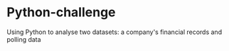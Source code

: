 # Python-challenge
Using Python to analyse two datasets: a company's financial records and polling data
